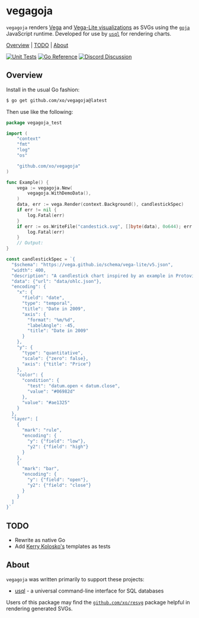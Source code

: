 # vegagoja

`vegagoja` renders [Vega][vega-examples] and [Vega-Lite visualizations][vega-lite-examples]
as SVGs using the [`goja`][goja] JavaScript runtime. Developed for use by
[`usql`][usql] for rendering charts.

[Overview][] | [TODO][] | [About][]

[Overview]: #overview "Overview"
[TODO]: #todo "TODO"
[About]: #about "About"

[![Unit Tests][vegagoja-ci-status]][vegagoja-ci]
[![Go Reference][goref-vegagoja-status]][goref-vegagoja]
[![Discord Discussion][discord-status]][discord]

[vegagoja-ci]: https://github.com/xo/vegagoja/actions/workflows/test.yml
[vegagoja-ci-status]: https://github.com/xo/vegagoja/actions/workflows/test.yml/badge.svg
[goref-vegagoja]: https://pkg.go.dev/github.com/xo/vegagoja
[goref-vegagoja-status]: https://pkg.go.dev/badge/github.com/xo/vegagoja.svg
[discord]: https://discord.gg/yJKEzc7prt "Discord Discussion"
[discord-status]: https://img.shields.io/discord/829150509658013727.svg?label=Discord&logo=Discord&colorB=7289da&style=flat-square "Discord Discussion"

## Overview

Install in the usual Go fashion:

```sh
$ go get github.com/xo/vegagoja@latest
```

Then use like the following:

```go
package vegagoja_test

import (
	"context"
	"fmt"
	"log"
	"os"

	"github.com/xo/vegagoja"
)

func Example() {
	vega := vegagoja.New(
		vegagoja.WithDemoData(),
	)
	data, err := vega.Render(context.Background(), candlestickSpec)
	if err != nil {
		log.Fatal(err)
	}
	if err := os.WriteFile("candestick.svg", []byte(data), 0o644); err != nil {
		log.Fatal(err)
	}
	// Output:
}

const candlestickSpec = `{
  "$schema": "https://vega.github.io/schema/vega-lite/v5.json",
  "width": 400,
  "description": "A candlestick chart inspired by an example in Protovis (http://mbostock.github.io/protovis/ex/candlestick.html)",
  "data": {"url": "data/ohlc.json"},
  "encoding": {
    "x": {
      "field": "date",
      "type": "temporal",
      "title": "Date in 2009",
      "axis": {
        "format": "%m/%d",
        "labelAngle": -45,
        "title": "Date in 2009"
      }
    },
    "y": {
      "type": "quantitative",
      "scale": {"zero": false},
      "axis": {"title": "Price"}
    },
    "color": {
      "condition": {
        "test": "datum.open < datum.close",
        "value": "#06982d"
      },
      "value": "#ae1325"
    }
  },
  "layer": [
    {
      "mark": "rule",
      "encoding": {
        "y": {"field": "low"},
        "y2": {"field": "high"}
      }
    },
    {
      "mark": "bar",
      "encoding": {
        "y": {"field": "open"},
        "y2": {"field": "close"}
      }
    }
  ]
}`
```

## TODO

- Rewrite as native Go
- Add [Kerry Kolosko's](https://kerrykolosko.com/portfolio-category/deneb-templates/) templates as tests

## About

`vegagoja` was written primarily to support these projects:

- [usql][usql] - a universal command-line interface for SQL databases

Users of this package may find the [`github.com/xo/resvg`][resvg] package
helpful in rendering generated SVGs.

[usql]: https://github.com/xo/usql
[resvg]: https://github.com/xo/resvg
[goja]: https://github.com/dop251/goja
[vega]: https://vega.github.io
[vega-examples]: https://vega.github.io/vega/examples/
[vega-lite-examples]: https://vega.github.io/vega-lite/examples/
